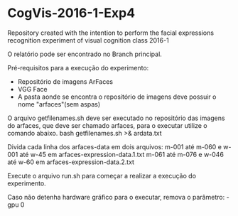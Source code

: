 # CogVis-2016-1-Exp4
Repository created with the intention to perform the facial expressions recognition experiment of visual cognition class 2016-1

O relatório pode ser encontrado no Branch principal.

Pré-requisitos para a execução do experimento:
* Repositório de imagens ArFaces
* VGG Face
* A pasta aonde se encontra o repositório de imagens deve possuir o nome "arfaces"(sem aspas)

O arquivo getfilenames.sh deve ser executado no repositório das imagens do arfaces, que deve ser chamado arfaces, para o executar utilize o comando abaixo.
bash getfilenames.sh >& ardata.txt

Divida cada linha dos arfaces-data em dois arquivos:
m-001 até m-060 e w-001 até w-45 em arfaces-expression-data.1.txt
m-061 até m-076 e w-046 até w-60 em arfaces-expression-data.2.txt

Execute o arquivo run.sh para começar a realizar a execução do experimento.

Caso não detenha hardware gráfico para o executar, remova o parâmetro: -gpu 0
